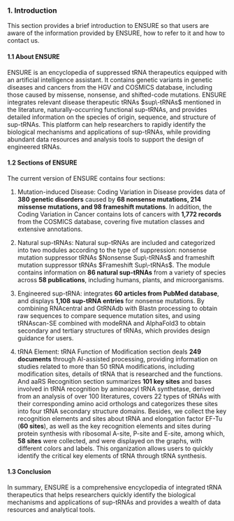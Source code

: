 ### 1. Introduction

This section provides a brief introduction to ENSURE so that users are aware of the information provided by ENSURE, how to refer to it and how to contact us.

#### 1.1 About ENSURE

ENSURE is an encyclopedia of suppressed tRNA therapeutics equipped with an artificial intelligence assistant. It contains genetic variants in genetic diseases and cancers from the HGV and COSMICS database, including those caused by missense, nonsense, and shifted-code mutations. ENSURE integrates relevant disease therapeutic tRNAs $sup\-tRNAs$ mentioned in the literature, naturally-occurring functional sup-tRNAs, and provides detailed information on the species of origin, sequence, and structure of sup-tRNAs. This platform can help researchers to rapidly identify the biological mechanisms and applications of sup-tRNAs, while providing abundant data resources and analysis tools to support the design of engineered tRNAs.

#### 1.2 Sections of ENSURE

The current version of ENSURE contains four sections:

1. Mutation-induced Disease: Coding Variation in Disease provides data of **380 genetic disorders** caused by **68 nonsense mutations, 214 missense mutations, and 98 frameshift mutations**. In addition, the Coding Variation in Cancer contains lots of cancers with **1,772 records** from the COSMICS database, covering five mutation classes and extensive annotations.

2. Natural sup-tRNAs: Natural sup-tRNAs are included and categorized into two modules according to the type of suppression: nonsense mutation suppressor tRNAs $Nonsense Sup\-tRNAs$ and frameshift mutation suppressor tRNAs $Frameshift Sup\-tRNAs$. The module contains information on **86 natural sup-tRNAs** from a variety of species across **58 publications**, including humans, plants, and microorganisms.

3. Engineered sup-tRNA: integrates **60 articles from PubMed database**, and displays **1,108 sup-tRNA entries** for nonsense mutations. By combining RNAcentral and GtRNAdb with Blastn processing to obtain raw sequences to compare sequence mutation sites, and using tRNAscan-SE combined with modeRNA and AlphaFold3 to obtain secondary and tertiary structures of tRNAs, which provides design guidance for users.

4. tRNA Element: tRNA Function of Modification section deals **249 documents** through AI-assisted processing, providing information on studies related to more than 50 tRNA modifications, including modification sites, details of tRNA that is researched and the functions. And aaRS Recognition section summarizes **101 key sites** and bases involved in tRNA recognition by aminoacyl tRNA synthetase, derived from an analysis of over 100 literatures, covers 22 types of tRNAs with their corresponding amino acid orthologs and categorizes these sites into four tRNA secondary structure domains. Besides, we collect the key recognition elements and sites about tRNA and elongation factor EF-Tu (**60 sites**), as well as the key recognition elements and sites during protein synthesis with ribosomal A-site, P-site and E-site, among which, **58 sites** were collected, and were displayed on the graphs, with different colors and labels. This organization allows users to quickly identify the critical key elements of tRNA through tRNA synthesis.

#### 1.3 Conclusion

In summary, ENSURE is a comprehensive encyclopedia of integrated tRNA therapeutics that helps researchers quickly identify the biological mechanisms and applications of sup-tRNAs and provides a wealth of data resources and analytical tools.
